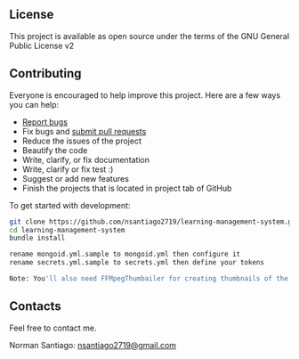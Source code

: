 ## License
This project is available as open source under the terms of the GNU General Public License v2
## Contributing

Everyone is encouraged to help improve this project. Here are a few ways you can help:

- [Report bugs](https://github.com/nsantiago2719/learning-management-system/issues)
- Fix bugs and [submit pull requests](https://github.com/nsantiago2719/learning-management-system/pulls)
- Reduce the issues of the project
- Beautify the code
- Write, clarify, or fix documentation
- Write, clarify or fix test :)
- Suggest or add new features
- Finish the projects that is located in project tab of GitHub

To get started with development:

```sh
git clone https://github.com/nsantiago2719/learning-management-system.git
cd learning-management-system
bundle install

rename mongoid.yml.sample to mongoid.yml then configure it
rename secrets.yml.sample to secrets.yml then define your tokens

Note: You'll also need FFMpegThumbailer for creating thumbnails of the videos.
```

## Contacts

Feel free to contact me.

Norman Santiago: [nsantiago2719@gmail.com](mailto:nsantiago2719@gmail.com)

